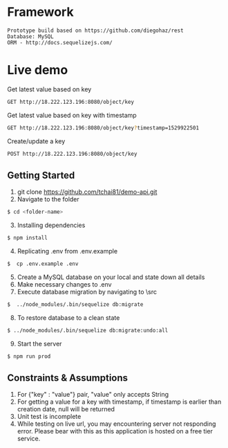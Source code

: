 # Framework

```
Prototype build based on https://github.com/diegohaz/rest
Database: MySQL
ORM - http://docs.sequelizejs.com/
```

# Live demo

Get latest value based on key

```bash
GET http://18.222.123.196:8080/object/key
```

Get latest value based on key with timestamp

```bash
GET http://18.222.123.196:8080/object/key?timestamp=1529922501
```

Create/update a key

```bash
POST http://18.222.123.196:8080/object/key
```

## Getting Started

1.  git clone https://github.com/tchai81/demo-api.git <folder-name>
2.  Navigate to the folder

```bash
$ cd <folder-name>
```

3.  Installing dependencies

```bash
$ npm install
```

4.  Replicating .env from .env.example

```bash
$  cp .env.example .env
```

5.  Create a MySQL database on your local and state down all details
6.  Make necessary changes to .env
7.  Execute database migration by navigating to <folder-name>\src

```bash
$  ../node_modules/.bin/sequelize db:migrate
```

8.  To restore database to a clean state

```bash
$ ../node_modules/.bin/sequelize db:migrate:undo:all
```

9.  Start the server

```bash
$ npm run prod
```

## Constraints & Assumptions

1.  For {"key" : "value"} pair, "value" only accepts String
2.  For getting a value for a key with timestamp, if timestamp is earlier than creation date, null will be returned
3.  Unit test is incomplete
4.  While testing on live url, you may encountering server not responding error. Please bear with this as this application is hosted on a free tier service.

